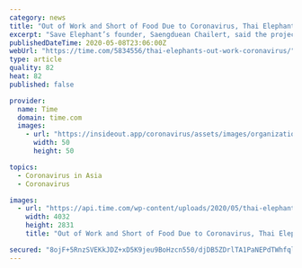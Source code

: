 ```yaml
---
category: news
title: "Out of Work and Short of Food Due to Coronavirus, Thai Elephants Trudge Home"
excerpt: "Save Elephant’s founder, Saengduean Chailert, said the project to bring unemployed elephants home was launched in response to appeals from their owners. Her group promotes settling elephants where they can live alongside villagers in sustainable eco-friendly communities."
publishedDateTime: 2020-05-08T23:06:00Z
webUrl: "https://time.com/5834556/thai-elephants-out-work-coronavirus/"
type: article
quality: 82
heat: 82
published: false

provider:
  name: Time
  domain: time.com
  images:
    - url: "https://insideout.app/coronavirus/assets/images/organizations/time.com-50x50.jpg"
      width: 50
      height: 50

topics:
  - Coronavirus in Asia
  - Coronavirus

images:
  - url: "https://api.time.com/wp-content/uploads/2020/05/thai-elephants-out-work-coronavirus.jpg"
    width: 4032
    height: 2831
    title: "Out of Work and Short of Food Due to Coronavirus, Thai Elephants Trudge Home"

secured: "8ojF+5RnzSVEKkJDZ+xD5K9jeu9BoHzcn550/djDB5ZDrlTA1PaNEPdTWhfqlAoNPxp4TUoM4gPawt6LhUBjtazpOn3edLX4Ps2cuNZfSE/aHEJyC+jOXkDl5lMkn8OaXXd985D8IoRlwILDpt3WtT1RUG/rrF7hOJwL6xgz3DEJIgZnFn8rC7BsELrL44rCc3D1OfaPkDY5kvogfcURFcsoKfLD3yPw+nfzSEaQSk4X+ENqir6dYN0suqlMV+sLaTly52RI7XaNDv1FsyfudKUBhfvouKVmz2GP8eH0kTSGnlrEnB0lO5fWt2ckGXPK;CUlKr0RGuxBnprRCEEL4ow=="
---
```


